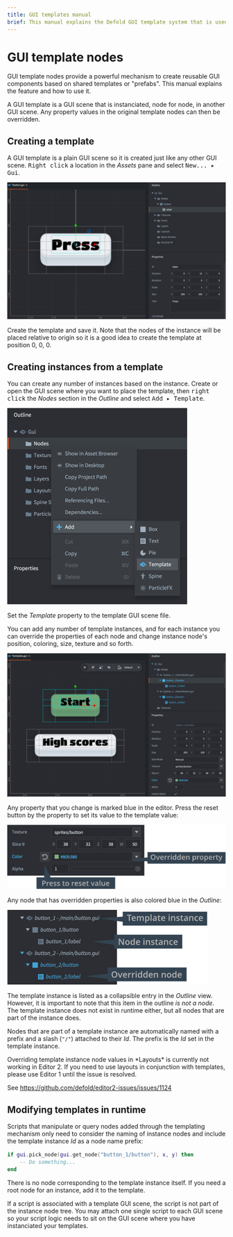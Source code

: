 ```yaml
---
title: GUI templates manual
brief: This manual explains the Defold GUI template system that is used to create reusable visual GUI components based on shared templates or 'prefabs'.
---
```


# GUI template nodes

GUI template nodes provide a powerful mechanism to create reusable GUI components based on shared templates or "prefabs". This manual explains the feature and how to use it.

A GUI template is a GUI scene that is instanciated, node for node, in another GUI scene. Any property values in the original template nodes can then be overridden.

## Creating a template

A GUI template is a plain GUI scene so it is created just like any other GUI scene. <kbd>Right click</kbd> a location in the *Assets* pane and select <kbd>New... ▸ Gui</kbd>.

![Create template](images/gui-templates/create.png)

Create the template and save it. Note that the nodes of the instance will be placed relative to origin so it is a good idea to create the template at position 0, 0, 0.

## Creating instances from a template

You can create any number of instances based on the instance. Create or open the GUI scene where you want to place the template, then <kbd>right click</kbd> the *Nodes* section in the *Outline* and select <kbd>Add ▸ Template</kbd>.

![Create instance](images/gui-templates/create_instance.png)

Set the *Template* property to the template GUI scene file.

You can add any number of template instances, and for each instance you can override the properties of each node and change instance node's position, coloring, size, texture and so forth.

![Instances](images/gui-templates/instances.png)

Any property that you change is marked blue in the editor. Press the reset button by the property to set its value to the template value:

![Properties](images/gui-templates/properties.png)

Any node that has overridden properties is also colored blue in the *Outline*:

![Outline](images/gui-templates/outline.png)

The template instance is listed as a collapsible entry in the *Outline* view. However, it is important to note that this item in the outline *is not a node*. The template instance does not exist in runtime either, but all nodes that are part of the instance does.

Nodes that are part of a template instance are automatically named with a prefix and a slash (`"/"`) attached to their *Id*. The prefix is the *Id* set in the template instance.

<div class='important' markdown='1'>
Overriding template instance node values in *Layouts* is currently not working in Editor 2. If you need to use layouts in conjunction with templates, please use Editor 1 until the issue is resolved.

See https://github.com/defold/editor2-issues/issues/1124
</div>

## Modifying templates in runtime

Scripts that manipulate or query nodes added through the templating mechanism only need to consider the naming of instance nodes and include the template instance *Id* as a node name prefix:

```lua
if gui.pick_node(gui.get_node("button_1/button"), x, y) then
    -- Do something...
end
```

There is no node corresponding to the template instance itself. If you need a root node for an instance, add it to the template.

If a script is associated with a template GUI scene, the script is not part of the instance node tree. You may attach one single script to each GUI scene so your script logic needs to sit on the GUI scene where you have instanciated your templates.
